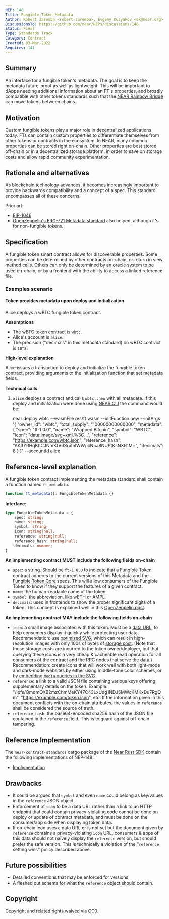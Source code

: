 ```yaml
---
NEP: 148
Title: Fungible Token Metadata
Author: Robert Zaremba <robert-zaremba>, Evgeny Kuzyakov <ek@near.org>, @oysterpack
DiscussionsTo: https://github.com/near/NEPs/discussions/148
Status: Final
Type: Standards Track
Category: Contract
Created: 03-Mar-2022
Requires: 141
---
```


## Summary

An interface for a fungible token's metadata. The goal is to keep the metadata future-proof as well as lightweight. This will be important to dApps needing additional information about an FT's properties, and broadly compatible with other tokens standards such that the [NEAR Rainbow Bridge](https://near.org/blog/eth-near-rainbow-bridge/) can move tokens between chains.

## Motivation

Custom fungible tokens play a major role in decentralized applications today. FTs can contain custom properties to differentiate themselves from other tokens or contracts in the ecosystem. In NEAR, many common properties can be stored right on-chain. Other properties are best stored off-chain or in a decentralized storage platform, in order to save on storage costs and allow rapid community experimentation.

## Rationale and alternatives

As blockchain technology advances, it becomes increasingly important to provide backwards compatibility and a concept of a spec. This standard encompasses all of these concerns.

Prior art:

- [EIP-1046](https://eips.ethereum.org/EIPS/eip-1046)
- [OpenZeppelin's ERC-721 Metadata standard](https://docs.openzeppelin.com/contracts/2.x/api/token/erc721#ERC721Metadata) also helped, although it's for non-fungible tokens.

## Specification

A fungible token smart contract allows for discoverable properties. Some properties can be determined by other contracts on-chain, or return in view method calls. Others can only be determined by an oracle system to be used on-chain, or by a frontend with the ability to access a linked reference file.

### Examples scenario

#### Token provides metadata upon deploy and initialization

Alice deploys a wBTC fungible token contract.

**Assumptions**

- The wBTC token contract is `wbtc`.
- Alice's account is `alice`.
- The precision ("decimals" in this metadata standard) on wBTC contract is `10^8`.

**High-level explanation**

Alice issues a transaction to deploy and initialize the fungible token contract, providing arguments to the initialization function that set metadata fields.

**Technical calls**

1. `alice` deploys a contract and calls `wbtc::new` with all metadata. If this deploy and initialization were done using [NEAR CLI](https://docs.near.org/tools/near-cli) the command would be:

    near deploy wbtc --wasmFile res/ft.wasm --initFunction new --initArgs '{
      "owner_id": "wbtc",
      "total_supply": "100000000000000",
      "metadata": {
         "spec": "ft-1.0.0",
         "name": "Wrapped Bitcoin",
         "symbol": "WBTC",
         "icon": "data:image/svg+xml,%3C…",
         "reference": "https://example.com/wbtc.json",
         "reference_hash": "AK3YRHqKhCJNmKfV6SrutnlWW/icN5J8NUPtKsNXR1M=",
         "decimals": 8
      }
    }' --accountId alice

## Reference-level explanation

A fungible token contract implementing the metadata standard shall contain a function named `ft_metadata`.

```ts
function ft_metadata(): FungibleTokenMetadata {}
```

**Interface**:

```ts
type FungibleTokenMetadata = {
    spec: string;
    name: string;
    symbol: string;
    icon: string|null;
    reference: string|null;
    reference_hash: string|null;
    decimals: number;
}
```

**An implementing contract MUST include the following fields on-chain**

- `spec`: a string. Should be `ft-1.0.0` to indicate that a Fungible Token contract adheres to the current versions of this Metadata and the [Fungible Token Core][FT Core] specs. This will allow consumers of the Fungible Token to know if they support the features of a given contract.
- `name`: the human-readable name of the token.
- `symbol`: the abbreviation, like wETH or AMPL.
- `decimals`: used in frontends to show the proper significant digits of a token. This concept is explained well in this [OpenZeppelin post](https://docs.openzeppelin.com/contracts/3.x/erc20#a-note-on-decimals).

**An implementing contract MAY include the following fields on-chain**

- `icon`: a small image associated with this token. Must be a [data URL](https://developer.mozilla.org/en-US/docs/Web/HTTP/Basics_of_HTTP/Data_URIs), to help consumers display it quickly while protecting user data. Recommendation: use [optimized SVG](https://codepen.io/tigt/post/optimizing-svgs-in-data-uris), which can result in high-resolution images with only 100s of bytes of [storage cost](https://docs.near.org/concepts/storage/storage-staking). (Note that these storage costs are incurred to the token owner/deployer, but that querying these icons is a very cheap & cacheable read operation for all consumers of the contract and the RPC nodes that serve the data.) Recommendation: create icons that will work well with both light-mode and dark-mode websites by either using middle-tone color schemes, or by [embedding `media` queries in the SVG](https://timkadlec.com/2013/04/media-queries-within-svg/).
- `reference`: a link to a valid JSON file containing various keys offering supplementary details on the token. Example: "/ipfs/QmdmQXB2mzChmMeKY47C43LxUdg1NDJ5MWcKMKxDu7RgQm", "https://example.com/token.json", etc. If the information given in this document conflicts with the on-chain attributes, the values in `reference` shall be considered the source of truth.
- `reference_hash`: the base64-encoded sha256 hash of the JSON file contained in the `reference` field. This is to guard against off-chain tampering.

## Reference Implementation

The `near-contract-standards` cargo package of the [Near Rust SDK](https://github.com/near/near-sdk-rs) contain the following implementations of NEP-148:

- [Implementation](https://github.com/near/near-sdk-rs/blob/master/near-contract-standards/src/fungible_token/metadata.rs)

## Drawbacks

- It could be argued that `symbol` and even `name` could belong as key/values in the `reference` JSON object.
- Enforcement of `icon` to be a data URL rather than a link to an HTTP endpoint that could contain privacy-violating code cannot be done on deploy or update of contract metadata, and must be done on the consumer/app side when displaying token data.
- If on-chain icon uses a data URL or is not set but the document given by `reference` contains a privacy-violating `icon` URL, consumers & apps of this data should not naïvely display the `reference` version, but should prefer the safe version. This is technically a violation of the "`reference` setting wins" policy described above.

## Future possibilities

- Detailed conventions that may be enforced for versions.
- A fleshed out schema for what the `reference` object should contain.

## Copyright

Copyright and related rights waived via [CC0](https://creativecommons.org/publicdomain/zero/1.0/).

[FT Core]: ../specs/Standards/Tokens/FungibleToken/Core.md
